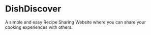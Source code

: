 # DishDiscover
A simple and easy Recipe Sharing Website where you can share your cooking experiences with others.
